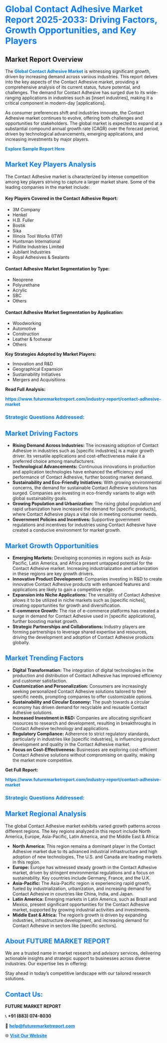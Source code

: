 <h1 style="color: #007BFF;">Global Contact Adhesive Market Report 2025-2033: Driving Factors, Growth Opportunities, and Key Players</h1>

<section id="overview">
<h2>Market Report Overview</h2>
<p>The <a href="https://www.futuremarketreport.com/industry-report/contact-adhesive-market" style="color: #007BFF; text-decoration: none;"><strong>Global Contact Adhesive Market</strong></a> is witnessing significant growth, driven by increasing demand across various industries. This report delves into the key aspects of the Contact Adhesive market, providing a comprehensive analysis of its current status, future potential, and challenges. The demand for Contact Adhesive has surged due to its wide-ranging applications in industries such as [insert industries], making it a critical component in modern-day [applications].</p>
<p>As consumer preferences shift and industries innovate, the Contact Adhesive market continues to evolve, offering both challenges and opportunities for stakeholders. The global market is expected to expand at a substantial compound annual growth rate (CAGR) over the forecast period, driven by technological advancements, emerging applications, and increasing investments by major players.</p>
</section>

<section id="overview">
<p><a href="https://www.futuremarketreport.com/request-sample/reportId=97532" style="color: #007BFF; text-decoration: none;"><strong>Explore Sample Report Here</strong></a></p>
</section>

<section id="key-players">
<h2 style="color: #007BFF;">Market Key Players Analysis</h2>
<p>The Contact Adhesive market is characterized by intense competition among key players striving to capture a larger market share. Some of the leading companies in the market include:</p>
<h4>Key Players Covered in the Contact Adhesive Report:</h4>
<ul><li>3M Company</li><li>Henkel</li><li>H.B. Fuller</li><li>Bostik</li><li>Sika</li><li>Illinois Tool Works (ITW)</li><li>Huntsman International</li><li>Pidilite Industries Limited</li><li>Jubilant Industries</li><li>Royal Adhesives &amp; Sealants</li></ul>
<h4>Contact Adhesive Market Segmentation by Type:</h4>
<ul><li>Neoprene</li><li>Polyurethane</li><li>Acrylic</li><li>SBC</li><li>Others</li></ul>

<h4>Contact Adhesive Market Segmentation by Application:</h4>
<ul><li>Woodworking</li><li>Automotive</li><li>Construction</li><li>Leather &amp; footwear</li><li>Others</li></ul>
<p><strong>Key Strategies Adopted by Market Players:</strong></p>
<ul>
<li>Innovation and R&D</li>
<li>Geographical Expansion</li>
<li>Sustainability Initiatives</li>
<li>Mergers and Acquisitions</li>
</ul>
</section>

<section>
<p><strong>Read Full Analysis: </strong></p><a href="https://www.futuremarketreport.com/industry-report/contact-adhesive-market" style="color: #007BFF; text-decoration: none;"><strong>https://www.futuremarketreport.com/industry-report/contact-adhesive-market</strong></a>
<h3 style="color: #007BFF;">Strategic Questions Addressed:</h3>
</section>

<section id="driving-factors">
<h2 style="color: #007BFF;">Market Driving Factors</h2>
<ul>
<li><strong>Rising Demand Across Industries:</strong> The increasing adoption of Contact Adhesive in industries such as [specific industries] is a major growth driver. Its versatile applications and cost-effectiveness make it a preferred choice among manufacturers.</li>
<li><strong>Technological Advancements:</strong> Continuous innovations in production and application technologies have enhanced the efficiency and performance of Contact Adhesive, further boosting market demand.</li>
<li><strong>Sustainability and Eco-Friendly Initiatives:</strong> With growing environmental concerns, the demand for sustainable Contact Adhesive solutions has surged. Companies are investing in eco-friendly variants to align with global sustainability goals.</li>
<li><strong>Growing Population and Urbanization:</strong> The rising global population and rapid urbanization have increased the demand for [specific products], where Contact Adhesive plays a vital role in meeting consumer needs.</li>
<li><strong>Government Policies and Incentives:</strong> Supportive government regulations and incentives for industries using Contact Adhesive have created a conducive environment for market growth.</li>
</ul>
</section>

<section id="growth-opportunities">
<h2 style="color: #007BFF;">Market Growth Opportunities</h2>
<ul>
<li><strong>Emerging Markets:</strong> Developing economies in regions such as Asia-Pacific, Latin America, and Africa present untapped potential for the Contact Adhesive market. Increasing industrialization and urbanization in these regions are key growth drivers.</li>
<li><strong>Innovative Product Development:</strong> Companies investing in R&D to create innovative Contact Adhesive products with enhanced features and applications are likely to gain a competitive edge.</li>
<li><strong>Expansion into Niche Applications:</strong> The versatility of Contact Adhesive allows it to be utilized in niche markets such as [specific niches], creating opportunities for growth and diversification.</li>
<li><strong>E-commerce Growth:</strong> The rise of e-commerce platforms has created a surge in demand for Contact Adhesive used in [specific applications], further boosting market growth.</li>
<li><strong>Strategic Partnerships and Collaborations:</strong> Industry players are forming partnerships to leverage shared expertise and resources, driving the development and adoption of Contact Adhesive products globally.</li>
</ul>
</section>

<section id="trending-factors">
<h2 style="color: #007BFF;">Market Trending Factors</h2>
<ul>
<li><strong>Digital Transformation:</strong> The integration of digital technologies in the production and distribution of Contact Adhesive has improved efficiency and customer satisfaction.</li>
<li><strong>Customization and Personalization:</strong> Consumers are increasingly seeking personalized Contact Adhesive solutions tailored to their specific needs, prompting companies to offer customizable options.</li>
<li><strong>Sustainability and Circular Economy:</strong> The push towards a circular economy has driven demand for recyclable and reusable Contact Adhesive solutions.</li>
<li><strong>Increased Investment in R&D:</strong> Companies are allocating significant resources to research and development, resulting in breakthroughs in Contact Adhesive technology and applications.</li>
<li><strong>Regulatory Compliance:</strong> Adherence to strict regulatory standards, particularly in industries like [specific industries], is influencing product development and quality in the Contact Adhesive market.</li>
<li><strong>Focus on Cost-Effectiveness:</strong> Businesses are exploring cost-efficient Contact Adhesive solutions without compromising on quality, making the market more competitive.</li>
</ul>
</section>

<section>
<p><strong>Get Full Report: </strong></p><a href="https://www.futuremarketreport.com/industry-report/contact-adhesive-market" style="color: #007BFF; text-decoration: none;"><strong>https://www.futuremarketreport.com/industry-report/contact-adhesive-market</strong></a>
<h3 style="color: #007BFF;">Strategic Questions Addressed:</h3>
</section>


<section id="regional-analysis">
<h2 style="color: #007BFF;">Market Regional Analysis</h2>
<p>The global Contact Adhesive market exhibits varied growth patterns across different regions. The key regions analyzed in this report include North America, Europe, Asia-Pacific, Latin America, and the Middle East & Africa:</p>
<ul>
<li><strong>North America:</strong> This region remains a dominant player in the Contact Adhesive market due to its advanced industrial infrastructure and high adoption of new technologies. The U.S. and Canada are leading markets in this region.</li>
<li><strong>Europe:</strong> Europe has witnessed steady growth in the Contact Adhesive market, driven by stringent environmental regulations and a focus on sustainability. Key countries include Germany, France, and the U.K.</li>
<li><strong>Asia-Pacific:</strong> The Asia-Pacific region is experiencing rapid growth, fueled by industrialization, urbanization, and increasing demand for Contact Adhesive in countries like China, India, and Japan.</li>
<li><strong>Latin America:</strong> Emerging markets in Latin America, such as Brazil and Mexico, present significant opportunities for the Contact Adhesive market, supported by growing industrial activities and investments.</li>
<li><strong>Middle East & Africa:</strong> The region’s growth is driven by expanding industries, infrastructure development, and increasing demand for Contact Adhesive in sectors like [specific sectors].</li>
</ul>
</section>

<footer>
<h2 style="color: #007BFF;">About FUTURE MARKET REPORT</h2>
<p>We are a trusted name in market research and advisory services, delivering actionable insights and strategic support to businesses across diverse industries. Our expertise lies in offering:</p>

<p>Stay ahead in today’s competitive landscape with our tailored research solutions.</p>

<h2 style="color: #007BFF;">Contact Us:</h2>
<p><strong>FUTURE MARKET REPORT</strong></p>
<p>📞 <strong>+91 (883) 074-8030</strong></p>
<p>📧 <strong><a href="mailto:help@futuremarketreport.com" style="color: #007BFF;">help@futuremarketreport.com</a></strong></p>
<p>🌐 <strong><a href="https://www.futuremarketreport.com/" style="color: #007BFF;">Visit Our Website</a></strong></p>
</footer>